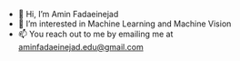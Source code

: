 - 👋 Hi, I’m Amin Fadaeinejad
- 👀 I’m interested in Machine Learning and Machine Vision
- 📫 You reach out to me by emailing me at aminfadaeinejad.edu@gmail.com

<!---
aminfadaei116/aminfadaei116 is a ✨ special ✨ repository because its `README.md` (this file) appears on your GitHub profile.
You can click the Preview link to take a look at your changes.
--->
